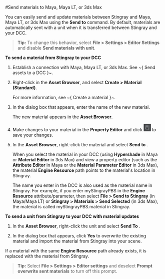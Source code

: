 #Send materials to Maya, Maya LT, or 3ds Max

You can easily send and update materials between Stingray and Maya, Maya LT, or 3ds Max using the **Send to** command.
By default, materials are automatically sent with a unit when it is transferred between Stingray and your DCC.

> **Tip:** To change this behavior, select **File > Settings > Editor Settings** and disable **Send materials with unit**.

**To send a material from Stingray to your DCC**

1. Establish a connection with Maya, Maya LT, or 3ds Max. See ~{ Send assets to a DCC }~.

2. Right-click in the **Asset Browser**, and select **Create > Material (Standard)**.

    For more information, see ~{ Create a material }~.

2. In the dialog box that appears, enter the name of the new material.

	The new material appears in the **Asset Browser**.

3. Make changes to your material in the **Property Editor** and click ![](../../images/icon_save.png) to save your changes.

4. In the **Asset Browser**, right-click the material and select **Send to <your DCC tool>**.

   When you select the material in your DCC (using **Hypershade** in Maya or **Material Editor** in 3ds Max) and view a property editor (such as the **Attribute Editor** in Maya or the **Material Parameter Editor** in 3ds Max), the material **Engine Resource** path points to the material's location in Stingray.

   The name you enter in the DCC is also used as the material name in Stingray. For example, if you enter myStingrayPBS in the **Engine Resource** attribute/parameter, then select **File > Send to Stingray** (in Maya/Maya LT) or **Stingray > Materials > Send Selected** (in 3ds Max), the material is called myStingrayPBS.material in Stingray.

**To send a unit from Stingray to your DCC with material updates**

1. In the **Asset Browser**, right-click the unit and select **Send To <your DCC tool>**.

2. In the dialog box that appears, click **Yes** to overwrite the existing material and import the material from Stingray into your scene.

  If a material with the same **Engine Resource** path already exists, it is replaced with the material from Stingray.

> **Tip:** Select **File > Settings > Editor settings** and deselect **Prompt overwrite sent materials** to turn off this prompt.
